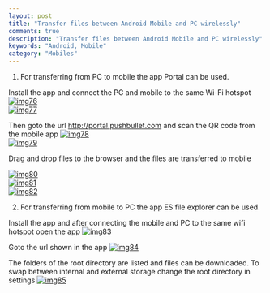 ```yaml
---
layout: post
title: "Transfer files between Android Mobile and PC wirelessly"
comments: true
description: "Transfer files between Android Mobile and PC wirelessly"
keywords: "Android, Mobile"
category: "Mobiles"
---
```


1) For transferring from PC to mobile the app Portal can be used.

Install the app and connect the PC and mobile to the same Wi-Fi hotspot
[![img76](https://a6unraj.github.io/assets/images/img76.png)](https://a6unraj.github.io/assets/images/img76.png)<br/>
[![img77](https://a6unraj.github.io/assets/images/img77.png)](https://a6unraj.github.io/assets/images/img77.png)<br/>

Then goto the url http://portal.pushbullet.com and  scan the QR code from the mobile app
[![img78](https://a6unraj.github.io/assets/images/img78.png)](https://a6unraj.github.io/assets/images/img78.png)<br/>
[![img79](https://a6unraj.github.io/assets/images/img79.png)](https://a6unraj.github.io/assets/images/img79.png)<br/>

Drag and drop files to the browser and the files are transferred to mobile

[![img80](https://a6unraj.github.io/assets/images/img80.png)](https://a6unraj.github.io/assets/images/img80.png)<br/>
[![img81](https://a6unraj.github.io/assets/images/img81.png)](https://a6unraj.github.io/assets/images/img81.png)<br/>
[![img82](https://a6unraj.github.io/assets/images/img82.png)](https://a6unraj.github.io/assets/images/img82.png)<br/>

2) For transferring from mobile to PC the app ES file explorer can be used.

Install the app and after connecting the mobile and PC to the same wifi hotspot open the app
[![img83](https://a6unraj.github.io/assets/images/img83.png)](https://a6unraj.github.io/assets/images/img83.png)<br/>

Goto the url shown in the app
[![img84](https://a6unraj.github.io/assets/images/img84.png)](https://a6unraj.github.io/assets/images/img84.png)<br/>


The folders of the root directory are listed and files can be downloaded. To swap between internal and external storage change the root directory in settings
[![img85](https://a6unraj.github.io/assets/images/img85.png)](https://a6unraj.github.io/assets/images/img85.png)<br/>
